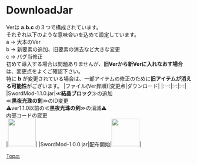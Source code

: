 # DownloadJar
Verは **a.b.c** の３つで構成されています。<br>
それぞれ以下のような意味合いを込めて設定しています。<br>
a -> 大本のVer<br>
b -> 新要素の追加、旧要素の消去など大きな変更<br>
c -> バグ当修正<br>
初めて導入する場合は問題ありませんが、**旧Verから新Verに入れなおす場合**は、変更点をよくご確認下さい。<br>
特に **b** が変更されている場合は、一部アイテムの修正のために**旧アイテムが消える可能性**がございます。
|ファイル(Ver昇順)|変更点|ダウンロード|
|:--:|:-:|:-:|
|SwordMod-1.1.0.jar|≪**結晶ブロック**≫の追加<br>≪**黒夜光珠の剣**≫のID変更<br>⚠ver1.1.0以前の≪**黒夜光珠の剣**≫の消滅⚠<br>内部コードの変更<br>|[<img src="http://dollsent.jp/wp-content/uploads/2010/11/botton.png" width=75>](https://github.com/Sakuraga200323/-Mod-/raw/main/Mods/1.12.2/SwordMod/Files/SwordMod-1.1.0.jar)|
|SwordMod-1.0.0.jar|配布開始|[<img src="http://dollsent.jp/wp-content/uploads/2010/11/botton.png" width=75>](https://github.com/Sakuraga200323/-Mod-/raw/main/Mods/1.12.2/SwordMod/Files/SwordMod-1.0.0.jar)|

[Top🔙](https://github.com/Sakuraga200323/-Mod-/blob/main/Mods/1.12.2/SwordMod/Top.md)
